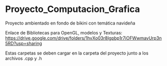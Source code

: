 # Proyecto_Computacion_Grafica
Proyecto ambientado en fondo de bikini con temática navideña

Enlace de Bibliotecas para OpenGL, modelos y Texturas:
https://drive.google.com/drive/folders/1hvXo03r8lgpbp1r7iOFWwmavUrp3n5RD?usp=sharing

Estas carpetas se deben cargar en la carpeta del proyecto junto a los archivos .cpp y .h
